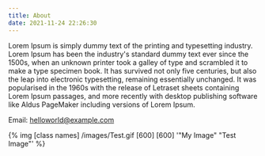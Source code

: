 ```yaml
---
title: About
date: 2021-11-24 22:26:30
---
```


Lorem Ipsum is simply dummy text of the printing and typesetting industry. Lorem Ipsum has been the industry's standard dummy text ever since the 1500s, when an unknown printer took a galley of type and scrambled it to make a type specimen book. It has survived not only five centuries, but also the leap into electronic typesetting, remaining essentially unchanged. It was popularised in the 1960s with the release of Letraset sheets containing Lorem Ipsum passages, and more recently with desktop publishing software like Aldus PageMaker including versions of Lorem Ipsum.

Email: helloworld@example.com

{% img [class names] /images/Test.gif  [600] [600] '"My Image" "Test Image"' %}